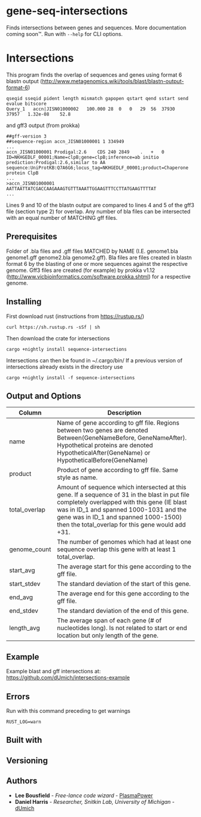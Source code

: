 # gene-seq-intersections

Finds intersections between genes and sequences.
More documentation coming soon™. Run with `--help` for CLI options.

# Intersections
This program finds the overlap of sequences and genes using format 6 blastn output (http://www.metagenomics.wiki/tools/blast/blastn-output-format-6)
  
  ```
  qseqid sseqid pident length mismatch gapopen qstart qend sstart send evalue bitscore
  Query_1	accn|JISN01000002	100.000	28	0	0	29	56	37930	37957	1.32e-08	52.8
  ```

and gff3 output (from prokka)
  
  ```
  ##gff-version 3
  ##sequence-region accn_JISN01000001 1 334949
  ...
  accn_JISN01000001	Prodigal:2.6	CDS	240	2849	.	+	0	ID=NKHGEDLF_00001;Name=clpB;gene=clpB;inference=ab initio prediction:Prodigal:2.6,similar to AA sequence:UniProtKB:Q7A6G6;locus_tag=NKHGEDLF_00001;product=Chaperone protein ClpB
  ...
  >accn_JISN01000001
  AATTAATTATCGACCAAGAAAGTGTTTAAATTGGAAGTTTCCTTATGAAGTTTTAT
  ...
  ```

Lines 9 and 10 of the blastn output are compared to lines 4 and 5 of the gff3 file (section type 2) for overlap. Any number of bla files can be intersected with an equal number of MATCHING gff files.

## Prerequisites
Folder of .bla files and .gff files MATCHED by NAME (I.E. genome1.bla genome1.gff genome2.bla genome2.gff). Bla files are files created in blastn format 6 by the blasting of one or more sequences against the respective genome. Gff3 files are created (for example) by prokka v1.12 (http://www.vicbioinformatics.com/software.prokka.shtml) for a respective genome.

## Installing
First download rust (instructions from https://rustup.rs/)

```
curl https://sh.rustup.rs -sSf | sh
```

Then download the crate for intersections

```
cargo +nightly install sequence-intersections
```

Intersections can then be found in ~/.cargo/bin/
If a previous version of intersections already exists in the directory use

```
cargo +nightly install -f sequence-intersections
```

## Output and Options

| Column | Description |
| --- | --- |
| name | Name of gene according to gff file. Regions between two genes are denoted Between(GeneNameBefore, GeneNameAfter). Hypothetical proteins are denoted HypotheticalAfter(GeneName) or HypotheticalBefore(GeneName) |
| product | Product of gene according to gff file. Same style as name. |
| total_overlap | Amount of sequence which intersected at this gene. If a sequence of 31 in the blast in put file completely overlapped with this gene (IE blast was in ID_1 and spanned 1000-1031 and the gene was in ID_1 and spanned 1000-1500) then the total_overlap for this gene would add +31. |
| genome_count | The number of genomes which had at least one sequence overlap this gene with at least 1 total_overlap. |
| start_avg | The average start for this gene according to the gff file. | 
| start_stdev | The standard deviation of the start of this gene. |
| end_avg | The average end for this gene according to the gff file. | 
| end_stdev | The standard deviation of the end of this gene. |
| length_avg | The average span of each gene (# of nucleotides long). Is not related to start or end location but only length of the gene. | 

## Example
Example blast and gff intersections at: https://github.com/dUmich/intersections-example

## Errors
Run with this command preceding to get warnings

```
RUST_LOG=warn 
```

## Built with

## Versioning 

## Authors
* **Lee Bousfield** - *Free-lance code wizard* - [PlasmaPower](https://github.com/PlasmaPower)
* **Daniel Harris** - *Researcher, Snitkin Lab, University of Michigan* - [dUmich](https://github.com/dUmich)
